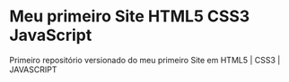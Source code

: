 # Meu primeiro Site HTML5 CSS3 JavaScript
 Primeiro repositório versionado do meu primeiro Site em HTML5 | CSS3 | JAVASCRIPT
